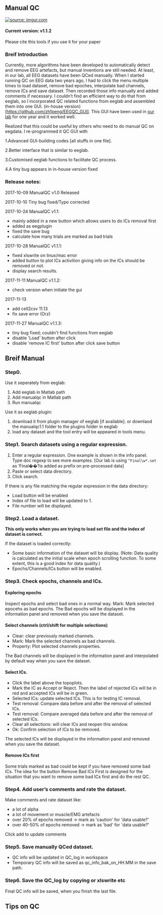 ## Manual QC
<a href="https://imgur.com/XYa5qyJ"><img src="https://i.imgur.com/XYa5qyJ.png" title="source: imgur.com" /></a>

#### Current version: v1.1.2
Please cite this tools if you use it for your paper



### Breif Introduction
Currently, more algorithms have been developed to automatically detect and remove EEG artefacts, but manual inventions are still needed. At least, in our lab, all EEG datasets have been QCed manually. When I started running QC on EEG data two years ago, I had to click the menu multiple times to load dataset, remove bad epoches, interpolate bad channels, remove ICs and save dataset. Then recorded those info manually and added comments if necessary. I couldn’t find an efficient way to do that from eeglab, so I incorporated QC related functions from eeglab and assembled them into one GUI. (in-house version) [https://github.com/zh1peng/EEGQC_GUI]. This GUI have been used in [our lab](http://www.whelanlabtcd.org/) for one year and it worked well.

Realized that this could be useful by others who need to do manual QC on eegdata. I re-programmed it QC GUI with

1.Advanced GUI-building codes [all stuffs in one file].

2.Better interface that is similar to eeglab.

3.Customised eeglab functions to facilitate QC process.

4.A tiny bug appears in in-house version fixed


### Release notes:
2017-10-09 ManualQC v1.0 Released

2017-10-10 Tiny bug fixed/Typo corrected

2017-10-24 ManualQC v1.1:
* mainly added in a new button which allows users to do ICs removal first
* added as eegplugin
* fixed the save bug
* calculate how many trials are marked as bad trials

2017-10-28 ManualQC v1.1.1:
*  fixed xlswrite on linux/mac error
*  added button to plot ICs activition giving info on the ICs should be removed or not.
 *  display search results.


2017-11-11 ManualQC v1.1.2:

* check version when initiate the gui

2017-11-13
* add cell2csv  11.13
* fix save error (Orz)

2017-11-27 ManualQC v1.1.3:
 * tiny bug fixed; couldn't find functions from eeglab
 * disable 'Load' button after click
 * disable 'remove IC first' button after click save button

## Breif Manual
### Step0.
Use it seperately from eeglab:

1. Add eeglab in Matlab path
2. Add manualqc in Matlab path
3. Run manualqc

Use it as eeglab plugin:
1. download it from plugin manager of eeglab [if available]. or downlaod the manualqc1.1 folder to the plugins folder in eeglab
2. load any dataset and the tool entry will be appeared in tools menu.

### Step1. Search datasets using a regular expression.
1. Enter a regular expression. One example is shown in the info panel. Type doc regexp to see more examples.
  [Our lab is using `^Final\w*.set` as ‘Final��?is added as prefix on pre-processed data]
2. Paste or select data directory.
3. Click search.

If there is any file matching the regular expression in the data directory:
* Load button will be enabled
* Index of file to load will be updated to 1.
* File number will be displayed.

### Step2. Load a dataset.
**This only works when you are trying to load set file and the index of dataset is correct.**

If the dataset is loaded correctly:
* Some basic information of the dataset will be display.
  (Note: Data quality is calculated as the initial scale when epoch scrolling function. To some extent, this is a good index for data quality.)
* Epochs/Channels/ICs button will be enabled.



### Step3. Check epochs, channels and ICs.
#### Exploring epochs
Inspect epochs and select bad ones in a normal way.
Mark: Mark selected epocehs as bad epochs.
The Bad epochs will be displayed in the information panel and removed when you save the dataset.
#### Select channels (ctrl/shift for multiple selections)
* Clear: clear previously marked channels.
* Mark: Mark the selected channels as bad channels.
* Property: Plot selected channels properties.

The Bad channels will be displayed in the information panel and interpolated by default way when you save the dataset.

#### Select ICs.
* Click the label above the topoplots.
* Mark the IC as Accept or Reject.
    Then the label of rejected ICs will be in red and accepted ICs will be in green.
* Selected ICs: update selected ICs. This is for testing IC removal.
* Test removal: Compare data before and after the removal of selected ICs.
* Test removal: Compare averaged data before and after the removal of selected ICs.
* Clear all selections: will clear ICs and reopen this window.
* Ok: Confirm selection of ICs to be removed.

The selected ICs will be displayed in the information panel and removed when you save the dataset.

#### Remove ICs first
Some trials marked as bad could be kept if you have removed some bad ICs. The idea for the button Remove Bad ICs First is designed for the situation that you want to remove some bad ICs first and do the rest QC.

### Step4. Add user’s comments and rate the dataset.
Make comments and rate dataset like:
* a lot of alpha
* a lot of movement or muscle/EMG artefacts
* over 20% of epochs removed -> mark as 'caution' for 'data usable?'
* over 40-50% of epochs removed -> mark as 'bad' for 'data usable?'

Click add to update comments

### Step5. Save manually QCed dataset.
* QC info will be updated in QC_log in workspace
* Temporary QC info will be saved as qc_info_bak_on_HH.MM in the save path.

### Step6.  Save the QC_log by copying or xlswrite etc
Final QC info will be saved, when you finish the last file.

## Tips on QC
